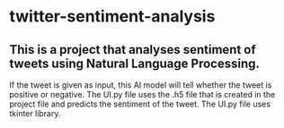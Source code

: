 # twitter-sentiment-analysis
## This is a project that analyses sentiment of tweets using Natural Language Processing.
If the tweet is given as input, this AI model will tell whether the tweet is positive or negative.
The UI.py file uses the .h5 file that is created in the project file and predicts the sentiment of the tweet.
The UI.py file uses tkinter library.
